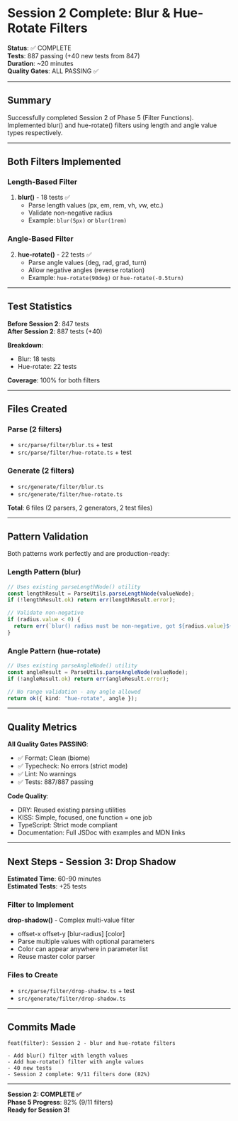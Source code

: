 # Session 2 Complete: Blur & Hue-Rotate Filters

**Status**: ✅ COMPLETE  
**Tests**: 887 passing (+40 new tests from 847)  
**Duration**: ~20 minutes  
**Quality Gates**: ALL PASSING ✅

---

## Summary

Successfully completed Session 2 of Phase 5 (Filter Functions). Implemented blur() and hue-rotate() filters using length and angle value types respectively.

---

## Both Filters Implemented

### Length-Based Filter

1. **blur()** - 18 tests ✅
   - Parse length values (px, em, rem, vh, vw, etc.)
   - Validate non-negative radius
   - Example: `blur(5px)` or `blur(1rem)`

### Angle-Based Filter

2. **hue-rotate()** - 22 tests ✅
   - Parse angle values (deg, rad, grad, turn)
   - Allow negative angles (reverse rotation)
   - Example: `hue-rotate(90deg)` or `hue-rotate(-0.5turn)`

---

## Test Statistics

**Before Session 2**: 847 tests  
**After Session 2**: 887 tests (+40)

**Breakdown**:
- Blur: 18 tests
- Hue-rotate: 22 tests

**Coverage**: 100% for both filters

---

## Files Created

### Parse (2 filters)
- `src/parse/filter/blur.ts` + test
- `src/parse/filter/hue-rotate.ts` + test

### Generate (2 filters)
- `src/generate/filter/blur.ts`
- `src/generate/filter/hue-rotate.ts`

**Total**: 6 files (2 parsers, 2 generators, 2 test files)

---

## Pattern Validation

Both patterns work perfectly and are production-ready:

### Length Pattern (blur)
```typescript
// Uses existing parseLengthNode() utility
const lengthResult = ParseUtils.parseLengthNode(valueNode);
if (!lengthResult.ok) return err(lengthResult.error);

// Validate non-negative
if (radius.value < 0) {
  return err(`blur() radius must be non-negative, got ${radius.value}${radius.unit}`);
}
```

### Angle Pattern (hue-rotate)
```typescript
// Uses existing parseAngleNode() utility
const angleResult = ParseUtils.parseAngleNode(valueNode);
if (!angleResult.ok) return err(angleResult.error);

// No range validation - any angle allowed
return ok({ kind: "hue-rotate", angle });
```

---

## Quality Metrics

**All Quality Gates PASSING**:
- ✅ Format: Clean (biome)
- ✅ Typecheck: No errors (strict mode)
- ✅ Lint: No warnings  
- ✅ Tests: 887/887 passing

**Code Quality**:
- DRY: Reused existing parsing utilities
- KISS: Simple, focused, one function = one job
- TypeScript: Strict mode compliant
- Documentation: Full JSDoc with examples and MDN links

---

## Next Steps - Session 3: Drop Shadow

**Estimated Time**: 60-90 minutes  
**Estimated Tests**: +25 tests

### Filter to Implement

**drop-shadow()** - Complex multi-value filter
- offset-x offset-y [blur-radius] [color]
- Parse multiple values with optional parameters
- Color can appear anywhere in parameter list
- Reuse master color parser

### Files to Create
- `src/parse/filter/drop-shadow.ts` + test
- `src/generate/filter/drop-shadow.ts`

---

## Commits Made

```
feat(filter): Session 2 - blur and hue-rotate filters

- Add blur() filter with length values
- Add hue-rotate() filter with angle values
- 40 new tests
- Session 2 complete: 9/11 filters done (82%)
```

---

**Session 2: COMPLETE ✅**  
**Phase 5 Progress**: 82% (9/11 filters)  
**Ready for Session 3!**
